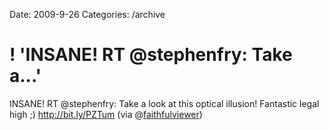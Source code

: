 Date: 2009-9-26
Categories: /archive

# ! 'INSANE! RT @stephenfry: Take a...'

INSANE! RT @stephenfry: Take a look at this optical illusion! Fantastic legal high ;) <a href="http://bit.ly/PZTum" rel="nofollow">http://bit.ly/PZTum</a> (via @<a href="http://twitter.com/faithfulviewer" class="aktt_username">faithfulviewer</a>)

